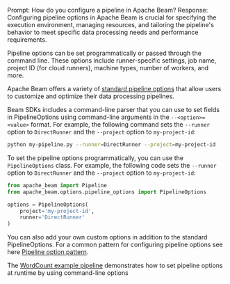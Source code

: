 Prompt:
How do you configure a pipeline in Apache Beam?
Response:
Configuring pipeline options in Apache Beam is crucial for specifying the execution environment, managing resources, and tailoring the pipeline's behavior to meet specific data processing needs and performance requirements.

Pipeline options can be set programmatically or passed through the command line. These options include runner-specific settings, job name, project ID (for cloud runners), machine types, number of workers, and more.

Apache Beam offers a variety of [standard pipeline options](https://github.com/apache/beam/blob/master/sdks/python/apache_beam/options/pipeline_options.py) that allow users to customize and optimize their data processing pipelines.

Beam SDKs includes a command-line parser that you can use to set fields in PipelineOptions using command-line arguments in the `--<option>=<value>` format. For example, the following command sets the `--runner` option to `DirectRunner` and the `--project` option to `my-project-id`:

```bash
python my-pipeline.py --runner=DirectRunner --project=my-project-id
```

To set the pipeline options programmatically, you can use the `PipelineOptions` class. For example, the following code sets the `--runner` option to `DirectRunner` and the `--project` option to `my-project-id`:

```python
from apache_beam import Pipeline
from apache_beam.options.pipeline_options import PipelineOptions

options = PipelineOptions(
    project='my-project-id',
    runner='DirectRunner'
)
``````
You can also add your own custom options in addition to the standard PipelineOptions. For a common pattern for configuring pipeline options see here [Pipeline option pattern](https://beam.apache.org/documentation/patterns/pipeline-options/).

The [WordCount example pipeline](https://beam.apache.org/get-started/wordcount-example/#using-parameterizable-pipelineoptions) demonstrates how to set pipeline options at runtime by using command-line options
